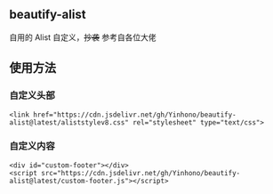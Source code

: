## beautify-alist
自用的 Alist 自定义，~~抄袭~~ 参考自各位大佬

## 使用方法

### 自定义头部
```
<link href="https://cdn.jsdelivr.net/gh/Yinhono/beautify-alist@latest/aliststylev8.css" rel="stylesheet" type="text/css">
```

### 自定义内容
```
<div id="custom-footer"></div>
<script src="https://cdn.jsdelivr.net/gh/Yinhono/beautify-alist@latest/custom-footer.js"></script>
```
